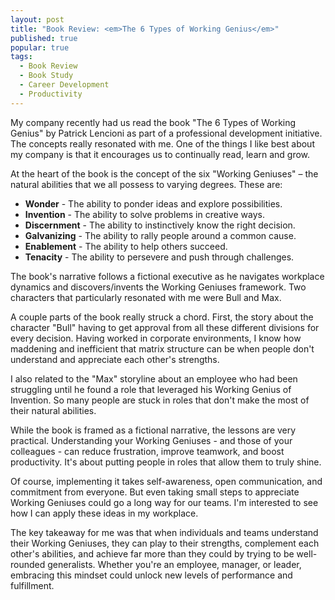 ```yaml
---
layout: post
title: "Book Review: <em>The 6 Types of Working Genius</em>"
published: true
popular: true
tags:
  - Book Review
  - Book Study
  - Career Development
  - Productivity
---
```


My company recently had us read the book "The 6 Types of Working Genius" by Patrick Lencioni as part of a professional development initiative. The concepts really resonated with me. One of the things I like best about my company is that it encourages us to continually read, learn and grow.

At the heart of the book is the concept of the six "Working Geniuses" – the natural abilities that we all possess to varying degrees. These are:

* **Wonder** - The ability to ponder ideas and explore possibilities.
* **Invention** - The ability to solve problems in creative ways. 
* **Discernment** - The ability to instinctively know the right decision.
* **Galvanizing** - The ability to rally people around a common cause.
* **Enablement** - The ability to help others succeed.
* **Tenacity** - The ability to persevere and push through challenges.

The book's narrative follows a fictional executive as he navigates workplace dynamics and discovers/invents the Working Geniuses framework. Two characters that particularly resonated with me were Bull and Max.

A couple parts of the book really struck a chord. First, the story about the character "Bull" having to get approval from all these different divisions for every decision. Having worked in corporate environments, I know how maddening and inefficient that matrix structure can be when people don't understand and appreciate each other's strengths.

I also related to the "Max" storyline about an employee who had been struggling until he found a role that leveraged his Working Genius of Invention. So many people are stuck in roles that don't make the most of their natural abilities.

While the book is framed as a fictional narrative, the lessons are very practical. Understanding your Working Geniuses - and those of your colleagues - can reduce frustration, improve teamwork, and boost productivity. It's about putting people in roles that allow them to truly shine.

Of course, implementing it takes self-awareness, open communication, and commitment from everyone. But even taking small steps to appreciate Working Geniuses could go a long way for our teams. I'm interested to see how I can apply these ideas in my workplace.

The key takeaway for me was that when individuals and teams understand their Working Geniuses, they can play to their strengths, complement each other's abilities, and achieve far more than they could by trying to be well-rounded generalists. Whether you're an employee, manager, or leader, embracing this mindset could unlock new levels of performance and fulfillment.
